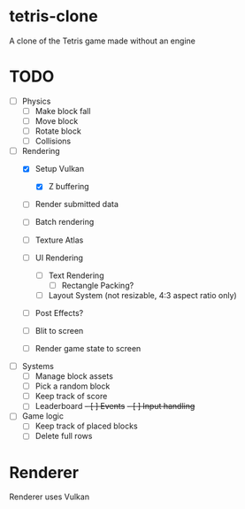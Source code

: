 # tetris-clone
A clone of the Tetris game made without an engine

# TODO

- [ ] Physics
    - [ ] Make block fall
    - [ ] Move block
    - [ ] Rotate block
    - [ ] Collisions

- [ ] Rendering
    - [x] Setup Vulkan
        - [x] Z buffering
    - [ ] Render submitted data
    - [ ] Batch rendering
    - [ ] Texture Atlas
    - [ ] UI Rendering
        - [ ] Text Rendering
            - [ ] Rectangle Packing?
        - [ ] Layout System (not resizable, 4:3 aspect ratio only)
    - [ ] Post Effects?
    - [ ] Blit to screen
    - [ ] Render game state to screen


- [ ] Systems
    - [ ] Manage block assets
    - [ ] Pick a random block
    - [ ] Keep track of score
    - [ ] Leaderboard
    ~~- [ ] Events~~
    ~~- [ ] Input handling~~

- [ ] Game logic
    - [ ] Keep track of placed blocks
    - [ ] Delete full rows

# Renderer

Renderer uses Vulkan 
